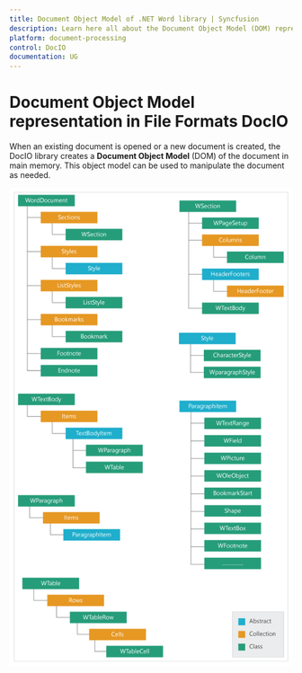 ```yaml
---
title: Document Object Model of .NET Word library | Syncfusion
description: Learn here all about the Document Object Model (DOM) representation of Word documents and their elements in the Syncfusion .NET Word (DocIO) library.
platform: document-processing
control: DocIO
documentation: UG
---
```

# Document Object Model representation in File Formats DocIO

When an existing document is opened or a new document is created, the DocIO library creates a **Document Object Model** (DOM) of the document in main memory. This object model can be used to manipulate the document as needed.

![Document Object Model representation in File Formats DocIO](DocumentObjectModelrepresentation_images/DocumentObjectModelrepresentation_img1.png)


